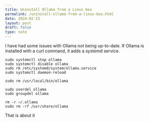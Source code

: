 ```yaml
---
title: Uninstall Ollama from a Linux box
permalink: /uninstall-ollama-from-a-linux-box.html
date: 2024-02-23
layout: post
draft: false
type: note
---
```

I have had some issues with Ollama not being up-to-date. If Ollama is installed with a curl command, it adds a systemd service.

    sudo systemctl stop ollama
    sudo systemctl disable ollama
    sudo rm /etc/systemd/system/ollama.service
    sudo systemctl daemon-reload
    
    sudo rm /usr/local/bin/ollama
    
    sudo userdel ollama
    sudo groupdel ollama
    
    rm -r ~/.ollama
    sudo rm -rf /usr/share/ollama
    

That is about it